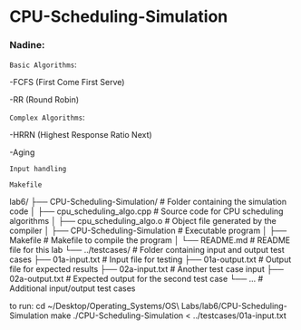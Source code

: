# CPU-Scheduling-Simulation

### Nadine:

`Basic Algorithms`:

-FCFS (First Come First Serve)

-RR (Round Robin)

`Complex Algorithms`:

-HRRN (Highest Response Ratio Next)

-Aging

`Input handling`

`Makefile`

lab6/
├── CPU-Scheduling-Simulation/      # Folder containing the simulation code
│   ├── cpu_scheduling_algo.cpp    # Source code for CPU scheduling algorithms
│   ├── cpu_scheduling_algo.o      # Object file generated by the compiler
│   ├── CPU-Scheduling-Simulation  # Executable program
│   ├── Makefile                   # Makefile to compile the program
│   └── README.md                  # README file for this lab
└── ../testcases/                  # Folder containing input and output test cases
    ├── 01a-input.txt             # Input file for testing
    ├── 01a-output.txt            # Output file for expected results
    ├── 02a-input.txt             # Another test case input
    ├── 02a-output.txt            # Expected output for the second test case
    └── ...                       # Additional input/output test cases


to run:
cd ~/Desktop/Operating_Systems/OS\ Labs/lab6/CPU-Scheduling-Simulation
make
./CPU-Scheduling-Simulation < ../testcases/01a-input.txt
